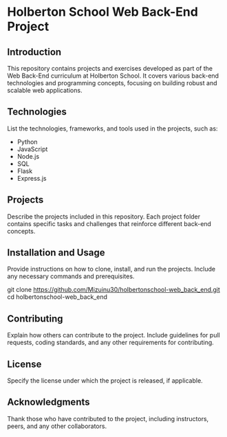 # Holberton School Web Back-End Project

## Introduction
This repository contains projects and exercises developed as part of the Web Back-End curriculum at Holberton School. It covers various back-end technologies and programming concepts, focusing on building robust and scalable web applications.

## Technologies
List the technologies, frameworks, and tools used in the projects, such as:
- Python
- JavaScript
- Node.js
- SQL
- Flask
- Express.js

## Projects
Describe the projects included in this repository. Each project folder contains specific tasks and challenges that reinforce different back-end concepts.

## Installation and Usage
Provide instructions on how to clone, install, and run the projects. Include any necessary commands and prerequisites.

git clone https://github.com/Mizuinu30/holbertonschool-web_back_end.git
cd holbertonschool-web_back_end


## Contributing
Explain how others can contribute to the project. Include guidelines for pull requests, coding standards, and any other requirements for contributing.

## License
Specify the license under which the project is released, if applicable.

## Acknowledgments
Thank those who have contributed to the project, including instructors, peers, and any other collaborators.
